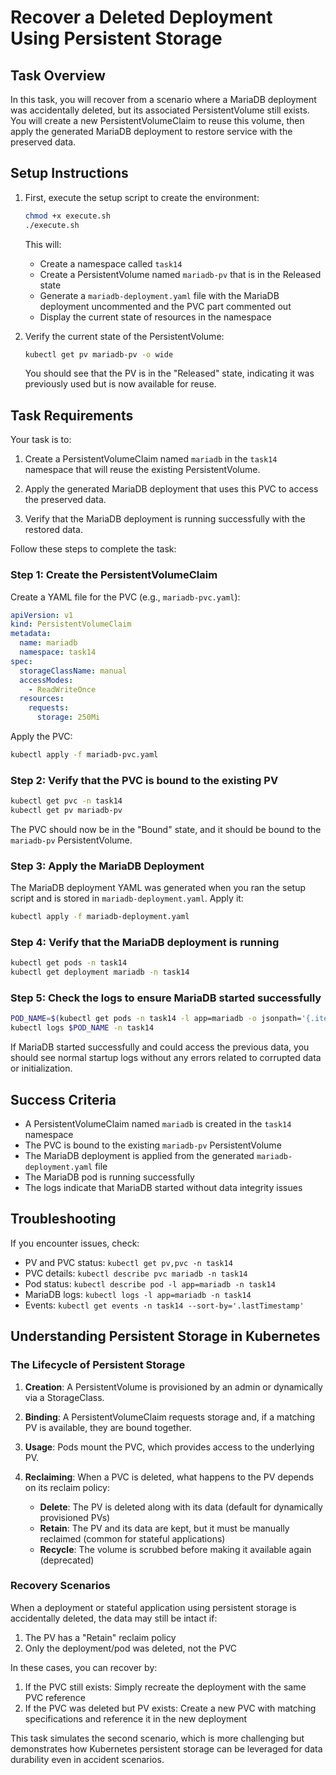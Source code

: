 # Recover a Deleted Deployment Using Persistent Storage

## Task Overview
In this task, you will recover from a scenario where a MariaDB deployment was accidentally deleted, but its associated PersistentVolume still exists. You will create a new PersistentVolumeClaim to reuse this volume, then apply the generated MariaDB deployment to restore service with the preserved data.

## Setup Instructions

1. First, execute the setup script to create the environment:
   ```bash
   chmod +x execute.sh
   ./execute.sh
   ```
   This will:
   - Create a namespace called `task14`
   - Create a PersistentVolume named `mariadb-pv` that is in the Released state
   - Generate a `mariadb-deployment.yaml` file with the MariaDB deployment uncommented and the PVC part commented out
   - Display the current state of resources in the namespace

2. Verify the current state of the PersistentVolume:
   ```bash
   kubectl get pv mariadb-pv -o wide
   ```
   You should see that the PV is in the "Released" state, indicating it was previously used but is now available for reuse.

## Task Requirements

Your task is to:

1. Create a PersistentVolumeClaim named `mariadb` in the `task14` namespace that will reuse the existing PersistentVolume.

2. Apply the generated MariaDB deployment that uses this PVC to access the preserved data.

3. Verify that the MariaDB deployment is running successfully with the restored data.

Follow these steps to complete the task:

### Step 1: Create the PersistentVolumeClaim

Create a YAML file for the PVC (e.g., `mariadb-pvc.yaml`):

```yaml
apiVersion: v1
kind: PersistentVolumeClaim
metadata:
  name: mariadb
  namespace: task14
spec:
  storageClassName: manual
  accessModes:
    - ReadWriteOnce
  resources:
    requests:
      storage: 250Mi
```

Apply the PVC:

```bash
kubectl apply -f mariadb-pvc.yaml
```

### Step 2: Verify that the PVC is bound to the existing PV

```bash
kubectl get pvc -n task14
kubectl get pv mariadb-pv
```

The PVC should now be in the "Bound" state, and it should be bound to the `mariadb-pv` PersistentVolume.

### Step 3: Apply the MariaDB Deployment

The MariaDB deployment YAML was generated when you ran the setup script and is stored in `mariadb-deployment.yaml`. Apply it:

```bash
kubectl apply -f mariadb-deployment.yaml
```

### Step 4: Verify that the MariaDB deployment is running

```bash
kubectl get pods -n task14
kubectl get deployment mariadb -n task14
```

### Step 5: Check the logs to ensure MariaDB started successfully

```bash
POD_NAME=$(kubectl get pods -n task14 -l app=mariadb -o jsonpath='{.items[0].metadata.name}')
kubectl logs $POD_NAME -n task14
```

If MariaDB started successfully and could access the previous data, you should see normal startup logs without any errors related to corrupted data or initialization.

## Success Criteria
- A PersistentVolumeClaim named `mariadb` is created in the `task14` namespace
- The PVC is bound to the existing `mariadb-pv` PersistentVolume
- The MariaDB deployment is applied from the generated `mariadb-deployment.yaml` file
- The MariaDB pod is running successfully
- The logs indicate that MariaDB started without data integrity issues

## Troubleshooting
If you encounter issues, check:
- PV and PVC status: `kubectl get pv,pvc -n task14`
- PVC details: `kubectl describe pvc mariadb -n task14`
- Pod status: `kubectl describe pod -l app=mariadb -n task14`
- MariaDB logs: `kubectl logs -l app=mariadb -n task14`
- Events: `kubectl get events -n task14 --sort-by='.lastTimestamp'`

## Understanding Persistent Storage in Kubernetes

### The Lifecycle of Persistent Storage

1. **Creation**: A PersistentVolume is provisioned by an admin or dynamically via a StorageClass.

2. **Binding**: A PersistentVolumeClaim requests storage and, if a matching PV is available, they are bound together.

3. **Usage**: Pods mount the PVC, which provides access to the underlying PV.

4. **Reclaiming**: When a PVC is deleted, what happens to the PV depends on its reclaim policy:
   - **Delete**: The PV is deleted along with its data (default for dynamically provisioned PVs)
   - **Retain**: The PV and its data are kept, but it must be manually reclaimed (common for stateful applications)
   - **Recycle**: The volume is scrubbed before making it available again (deprecated)

### Recovery Scenarios

When a deployment or stateful application using persistent storage is accidentally deleted, the data may still be intact if:

1. The PV has a "Retain" reclaim policy
2. Only the deployment/pod was deleted, not the PVC

In these cases, you can recover by:

1. If the PVC still exists: Simply recreate the deployment with the same PVC reference
2. If the PVC was deleted but PV exists: Create a new PVC with matching specifications and reference it in the new deployment

This task simulates the second scenario, which is more challenging but demonstrates how Kubernetes persistent storage can be leveraged for data durability even in accident scenarios.
